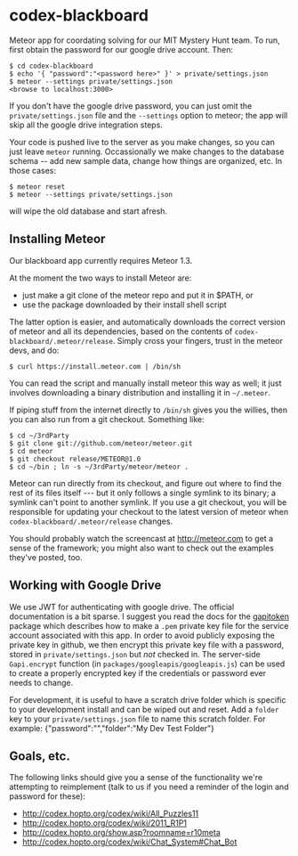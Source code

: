 codex-blackboard
================

Meteor app for coordating solving for our MIT Mystery Hunt team.  To run,
first obtain the password for our google drive account.  Then:

    $ cd codex-blackboard
    $ echo '{ "password":"<password here>" }' > private/settings.json
    $ meteor --settings private/settings.json
    <browse to localhost:3000>

If you don't have the google drive password, you can just omit the
`private/settings.json` file and the `--settings` option to meteor; the app
will skip all the google drive integration steps.

Your code is pushed live to the server as you make changes, so
you can just leave `meteor` running.  Occassionally we make changes to the
database schema -- add new sample data, change how things are organized, etc.
In those cases:

    $ meteor reset
    $ meteor --settings private/settings.json

will wipe the old database and start afresh.

## Installing Meteor

Our blackboard app currently requires Meteor 1.3.

At the moment the two ways to install Meteor are:

* just make a git clone of the meteor repo and put it in $PATH, or
* use the package downloaded by their install shell script

The latter option is easier, and automatically downloads the correct
version of meteor and all its dependencies, based on the contents of
`codex-blackboard/.meteor/release`.  Simply cross your fingers, trust
in the meteor devs, and do:

    $ curl https://install.meteor.com | /bin/sh

You can read the script and manually install meteor this way as well;
it just involves downloading a binary distribution and installing it
in `~/.meteor`.

If piping stuff from the internet directly to `/bin/sh` gives you the
willies, then you can also run from a git checkout.  Something like:

    $ cd ~/3rdParty
    $ git clone git://github.com/meteor/meteor.git
    $ cd meteor
    $ git checkout release/METEOR@1.0
    $ cd ~/bin ; ln -s ~/3rdParty/meteor/meteor .

Meteor can run directly from its checkout, and figure out where to
find the rest of its files itself --- but it only follows a single symlink
to its binary; a symlink can't point to another symlink.  If you use a
git checkout, you will be responsible for updating your checkout to
the latest version of meteor when `codex-blackboard/.meteor/release`
changes.

You should probably watch the screencast at http://meteor.com to get a sense
of the framework; you might also want to check out the examples they've
posted, too.

## Working with Google Drive

We use JWT for authenticating with google drive.  The official
documentation is a bit sparse.  I suggest you read the docs for the
[gapitoken] package which describes how to make a `.pem` private key
file for the service account associated with this app.  In order to
avoid publicly exposing the private key in github, we then encrypt
this private key file with a password, stored in `private/settings.json` but
*not* checked in.  The server-side `Gapi.encrypt` function (in
`packages/googleapis/googleapis.js`) can be used to create a properly
encrypted key if the credentials or password ever needs to change.

For development, it is useful to have a scratch drive folder which is
specific to your development install and can be wiped out and reset.
Add a `folder` key to your `private/settings.json` file to name this scratch
folder.  For example:
    {"password":"<password here>","folder":"My Dev Test Folder"}

[gapitoken]: https://npmjs.org/package/gapitoken

## Goals, etc.

The following links should give you a sense of the functionality we're
attempting to reimplement (talk to us if you need a reminder of the
login and password for these):

* http://codex.hopto.org/codex/wiki/All_Puzzles11
* http://codex.hopto.org/codex/wiki/2011_R1P1
* http://codex.hopto.org/show.asp?roomname=r10meta
* http://codex.hopto.org/codex/wiki/Chat_System#Chat_Bot
